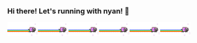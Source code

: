 ### Hi there! Let's running with nyan! 👋
<img alt="😽" src="neon-cat-cat.gif" style="width: 5em;vertical-align:top;"><img alt="😽" src="neon-cat-cat.gif" style="width: 5em;vertical-align:top;"><img alt="😽" src="neon-cat-cat.gif" style="width: 5em;vertical-align:top;"><img alt="😽" src="neon-cat-cat.gif" style="width: 5em;vertical-align:top;"><img alt="😽" src="neon-cat-cat.gif" style="width: 5em;vertical-align:top;"><img alt="😽" src="neon-cat-cat.gif" style="width: 5em;vertical-align:top;">
